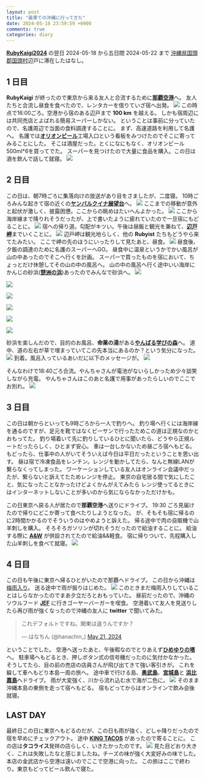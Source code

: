 ```yaml
---
layout: post
title: "最果ての沖縄に行ってきた"
date: 2024-05-18 23:59:59 +0900
comments: true
categories: diary
---
```


[**RubyKaigi2024**](https://rubykaigi.org/2024) の翌日 2024-05-18 から五日間 2024-05-22 まで
[沖縄県国頭郡国頭村](http://www.vill.kunigami.okinawa.jp/)辺戸に滞在したはなし。

## 1 日目

**RubyKaigi** が終ったので東京から来る友人と合流するために[**那覇空港**](https://www.naha-airport.co.jp/)へ。
友人たちと合流し昼食を食べたので、レンタカーを借りていざ宿へ出発。
![](/images/go2hedo.png)
この時点で16:00ごろ。空港から宿のある辺戸まで **100 km** を越える。
しかも宿周辺には共同売店とよばれる簡易スーパーしかない。
ということは事前に分っていたので、名護周辺で当面の食料調達することに。
まず、高速道路を利用して名護へ。
名護では[**オリオンビール**](https://www.orionbeer.co.jp/)工場入口という看板をみつけたのでそこに寄ってみることにした。
そこは酒屋だった。とくになにもなく、オリオンビール500ml*6を買ってでた。
スーパーを見つけたので大量に食品を購入。この日は酒を飲んで話して就寝。
![](/images/photo/hedo-base-camp.png)

## 2 日目

この日は、朝7時ごろに集落向けの放送があり目をさましたが、二度寝。
10時ごろみんな起きて宿の近くの[**ヤンバルクイナ展望台**](http://kunigami-kikakukanko.com/itiran/07.html)へ。
![](/images/photo/hedo-yanbaru-kuina-view-point.png)
ここまでの移動が意外と起伏が激しく、披露困憊。ここからの眺めはたいへんよかった。
![](/images/photo/hedo-yanbaru-kuina-view-hedo-misaki.png)
ここから海岸線まで降りれそうだったが、上で書いたように疲れていたので一旦宿にもどることに。
![](/images/photo/hedo-yanbaru-kuina-view-point-return.png)
宿への帰り道。勾配がキツい。午後は昼飯と観光を兼ねて、[**辺戸岬**](http://kunigami-kikakukanko.com/itiran/06.html)までいくことに。
![](/images/photo/hedo-misaki-view-yoron-bird.png)
辺戸岬は観光地らしく、他の **Rubyist** たちもどうやら来てたみたい。
ここで岬の先のほうにいったりして見たあと、昼食。
![](/images/photo/hedo-misaki-messi.png)
昼食後、夕飯の調達のために名護のスーパーへGO。
昼食中に温泉というかでかい風呂が山の中あったのでそこへ行くを計画。
スーパーで買ったものを宿において、ちょっとだけ休憩してその山の中の風呂へ。
山の中の風呂へ行く途中いい海岸にかんじの砂浜([**楚洲の浜**](https://okinawa-bookmark.com/beach/kunigami-beach/sosu-sunahama/))あったのでみんなで砂浜へ。
![](/images/photo/hedo-yanbaru-sosu-no-hama-iwa.png)

![](/images/photo/hedo-yanbaru-sosu-no-hama-wave.png)

![](/images/photo/hedo-yanbaru-sosu-no-hama-sango.png)

![](/images/photo/hedo-yanbaru-sosu-no-hama-river.png)

![](/images/photo/hedo-yanbaru-sosu-no-hama-yadokari.png)

![](/images/photo/hedo-yanbaru-sosu-no-hama-ashiato.png)

砂浜を楽しんだので、目的のお風呂、**命薬の湯**がある[**やんばる学びの森**](https://yanbaru-manabi.com/)へ。
道中、道の左右が草で埋まっていてこの先本当にあるのか？という気分になった。
![](/images/photo/hedo-yanbaru-manabi-no-mori-kanban.png)
到着。風呂入っているあいだに以下のメッセージが。
![](/images/screenshot/yancya-comes-manabi-no-mori.png)

そんなわけで18:40ごろ合流。やんちゃさんが電池がないらしかっため少々談笑しながら充電。
やんちゃさんはこのあと名護で用事があったらしいのでここでお別れ。
![](/images/photo/hedo-yanbaru-manabi-no-mori-yancya.png)

## 3 日目
この日は朝からといっても9時ごろから一人で釣りへ。
釣り場へ行くには海岸線を通るのですが、足元を靴ではなくビーサンで行ったためこの道は正規なのかとおもってた。
釣り場着いて先に釣りしているひとに聞いたら、どうやら正規ルートだったらしく、ひとまず安心。
車は一台しかないため昼ごろ宿へもどる。もどったら、仕事中の人がいてそういえば今日は平日だったということを思い出す。
昼は宿で冷凍食品をレンチン。レンジを動かしてたら、なんと無線LANが繋らなくってしまった。
ワーケーションしている友人はオンライン会議中だったが、繋らないと訴えてたためレンジを停止。
東京の自宅居る間で気にしたこと、気になったことなかったけどよくかんがえてみたら
レンジ使ってるときにはインターネットしないことが多いのから気にならなかっただけかも。

この日東京へ戻る人が居たので**那覇空港**へ送りにドライブ。
19:30 ごろ見届けたので帰りにどこか寄って食べたりしようとなった。
が、そもそも宿に帰るのに2時間かかるのでそういうのはやめようと訴えた。
帰る途中で肉の自販機で山羊刺しを購入。
そろそろガソリンが切れそうだったので給油することに。
給油する際に [**A&W**](https://www.awok.co.jp/) が併設されてたので給油&&軽食。
宿に帰りついて、先程購入した山羊刺しを食べて就寝。
![](/images/photo/hedo-base-camp-freezed-goat.png)

## 4 日目

この日も午後に東京へ帰るひとがいたので那覇へドライブ。
この日から沖縄は[梅雨入り](https://weathernews.jp/s/topics/202405/170105/)。
送る途中で雨が振りはじめた。
![](/images/photo/hedo-round-main-island-rain.png)
このときまだ梅雨入りしていることはしらなかったのでまあ夕立だろとおもっていた。
昼前だったので、沖縄のソウルフード [**JEF**](https://jefokinawa.co.jp/) に行きゴーヤーバーガーを喫食。
空港着いて友人を見送りしたら再び雨が強くなったので沖縄の友人に **twitter** で聞いてみた。

<blockquote class="twitter-tweet"><p lang="ja" dir="ltr">これデフォルトですね。関東は違うんですか？</p>&mdash; はなちん (@hanachin_) <a href="https://twitter.com/hanachin_/status/1792788936089387237?ref_src=twsrc%5Etfw">May 21, 2024</a></blockquote> <script async src="https://platform.twitter.com/widgets.js" charset="utf-8"></script>

ということでした。
空港へ送ったあと、午後暇なのでとりあえず[**ひめゆりの塔**](https://www.himeyuri.or.jp/)へ。
駐車場へもどるとき、押しボタン式の信号機だったのに気付かなかった。
そうしてたら、目の前の売店の店員さんが飛び出てきて強い客引きが。
これを躱して車へもどり本島一周の旅へ。
途中車で行ける島、[**奥武島**](https://www.okinawastory.jp/spot/1276)、[**宮城島**](https://www.okinawastory.jp/spot/1287)と
[**浜比嘉島**](https://www.okinawastory.jp/spot/1269)へドライブ。
雨が大変強く、川から流れ込む水で海が二色に。
![](/images/photo/hedo-round-main-island-binary.png)
そのまま沖縄本島の東側を走って宿へもどる。
宿もどってからはオンラインで飲み会後就寝。

## LAST DAY
最終日この日に東京へもどるのだが、この日も雨が強く、どしゃ降りだったので宿を早めにチェックアウト。
途中 [**KING TACOS**](https://tabelog.com/okinawa/A4703/A470302/47011602/) があったので寄ることに。
この店は**タコライス**発祥の店らしく、いきたかったのです。
![](/images/photo/hedo-king-machi-king-tacos.png)
見た目どおり大きく、これは失敗したなと感じましたね。チーズの味が強く大変好みの味でした。
本店の金武店から空港は遠いのでここで空港に向った。
この旅はここで終わり。東京もどってビール飲んで寝た。
